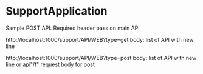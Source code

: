 # SupportApplication

Sample POST API:
Required header pass on main API

http://localhost:1000/support/API/WEB?type=get
body: list of API with new line

http://localhost:1000/support/API/WEB?type=post
body: list of API with new line or api"/t" request body for post
